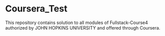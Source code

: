 # Coursera_Test
This repository contains solution to all modules of Fullstack-Course4 authorized by JOHN HOPKINS UNIVERSITY and offered through Coursera.
